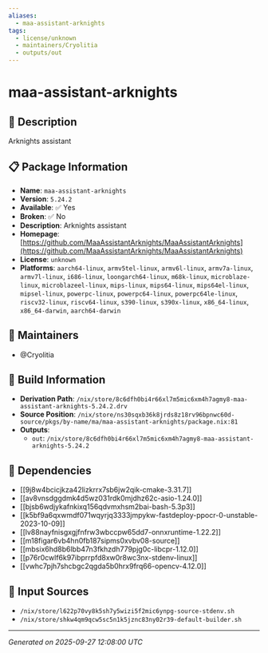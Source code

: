 ```yaml
---
aliases:
  - maa-assistant-arknights
tags:
  - license/unknown
  - maintainers/Cryolitia
  - outputs/out
---
```


# maa-assistant-arknights

## 📝 Description

Arknights assistant

## 📋 Package Information

- **Name**: `maa-assistant-arknights`
- **Version**: `5.24.2`
- **Available**: ✅ Yes
- **Broken**: ✅ No
- **Description**: Arknights assistant
- **Homepage**: [https://github.com/MaaAssistantArknights/MaaAssistantArknights](https://github.com/MaaAssistantArknights/MaaAssistantArknights)
- **License**: `unknown`
- **Platforms**: `aarch64-linux`, `armv5tel-linux`, `armv6l-linux`, `armv7a-linux`, `armv7l-linux`, `i686-linux`, `loongarch64-linux`, `m68k-linux`, `microblaze-linux`, `microblazeel-linux`, `mips-linux`, `mips64-linux`, `mips64el-linux`, `mipsel-linux`, `powerpc-linux`, `powerpc64-linux`, `powerpc64le-linux`, `riscv32-linux`, `riscv64-linux`, `s390-linux`, `s390x-linux`, `x86_64-linux`, `x86_64-darwin`, `aarch64-darwin`
## 👥 Maintainers

- @Cryolitia


## 🔧 Build Information

- **Derivation Path**: `/nix/store/8c6dfh0bi4r66xl7m5mic6xm4h7agmy8-maa-assistant-arknights-5.24.2.drv`
- **Source Position**: `/nix/store/ns30sqxb36k8jrds8z18rv96bpnwc60d-source/pkgs/by-name/ma/maa-assistant-arknights/package.nix:81`
- **Outputs**:
  - `out`:  `/nix/store/8c6dfh0bi4r66xl7m5mic6xm4h7agmy8-maa-assistant-arknights-5.24.2`

## 🔗 Dependencies

- [[9j8w4bcicjkza42lizkrrx7sb6jw2qik-cmake-3.31.7]]
- [[av8vnsdggdmk4d5wz031rdk0mjdhz62c-asio-1.24.0]]
- [[bjsb6wdjykafnkixq156qdvmxhsm2bai-bash-5.3p3]]
- [[k5bf9a6qxwmdf071wqyrjq3333jmpykw-fastdeploy-ppocr-0-unstable-2023-10-09]]
- [[lv88nayfnisgxgjfnfrw3wbccpw65dd7-onnxruntime-1.22.2]]
- [[m18figar6vb4hn0fb187sipms0xvbv08-source]]
- [[mbsix6hd8b6lbb47n3fkhzdh779pjg0c-libcpr-1.12.0]]
- [[p76r0cwlf6k97ibprrpfd8xw0r8wc3nx-stdenv-linux]]
- [[vwhc7pjh7shcbgc2qgda5b0hrx9frq66-opencv-4.12.0]]

## 📁 Input Sources

- `/nix/store/l622p70vy8k5sh7y5wizi5f2mic6ynpg-source-stdenv.sh`
- `/nix/store/shkw4qm9qcw5sc5n1k5jznc83ny02r39-default-builder.sh`

---
*Generated on 2025-09-27 12:08:00 UTC*
